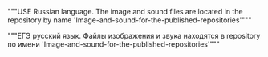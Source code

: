 """USE Russian language.
The image and sound files are located in the repository by
name 'Image-and-sound-for-the-published-repositories'"""


"""ЕГЭ русский язык.
Файлы изображения и звука находятся в repository по имени
 'Image-and-sound-for-the-published-repositories'"""
